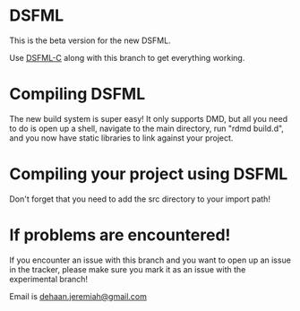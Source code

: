 DSFML
=====

This is the beta version for the new DSFML.

Use [DSFML-C](https://github.com/Jebbs/DSFML-C) along with this branch to get everything working.


Compiling DSFML
===
The new build system is super easy! It only supports DMD, but all you need to do is open up a shell, navigate to the main directory, run "rdmd build.d", and you now have static libraries to link against your project.

Compiling your project using DSFML
===
Don't forget that you need to add the src directory to your import path!


If problems are encountered!
===
If you encounter an issue with this branch and you want to open up an issue in the tracker, please make sure you mark it as an issue with the experimental branch!


Email is <dehaan.jeremiah@gmail.com>
